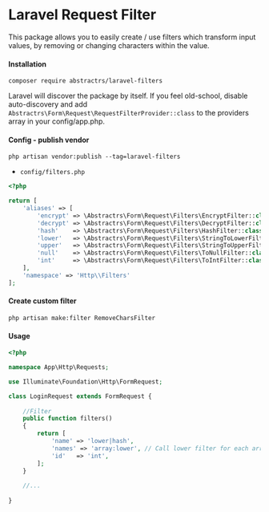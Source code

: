 # Laravel Request Filter

This package allows you to easily create / use filters which transform input values, by removing or changing characters within the value.

#### Installation

`composer require abstractrs/laravel-filters`

Laravel will discover the package by itself. If you feel old-school, disable auto-discovery and add `Abstractrs\Form\Request\RequestFilterProvider::class` to the providers array in your config/app.php.

#### Config - publish vendor

```
php artisan vendor:publish --tag=laravel-filters
```

* `config/filters.php`

```php
<?php

return [
    'aliases' => [
        'encrypt' => \Abstractrs\Form\Request\Filters\EncryptFilter::class,
        'decrypt' => \Abstractrs\Form\Request\Filters\DecryptFilter::class,
        'hash'    => \Abstractrs\Form\Request\Filters\HashFilter::class,
        'lower'   => \Abstractrs\Form\Request\Filters\StringToLowerFilter::class,
        'upper'   => \Abstractrs\Form\Request\Filters\StringToUpperFilter::class,
        'null'    => \Abstractrs\Form\Request\Filters\ToNullFilter::class,
        'int'     => \Abstractrs\Form\Request\Filters\ToIntFilter::class,
    ],
    'namespace' => 'Http\\Filters'
];

```

#### Create custom filter

```
php artisan make:filter RemoveCharsFilter
```

#### Usage

```php
<?php

namespace App\Http\Requests;

use Illuminate\Foundation\Http\FormRequest;

class LoginRequest extends FormRequest {
    
    //Filter
    public function filters()
    {
        return [
            'name' => 'lower|hash',
            'names' => 'array:lower', // Call lower filter for each array value
            'id'   => 'int',
        ];
    }
    
    //...
    
}
```
